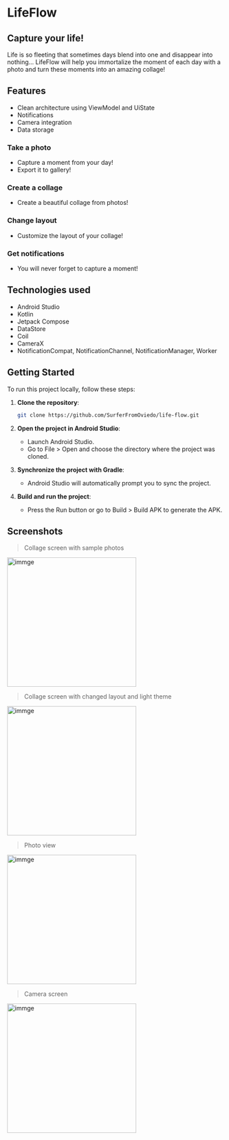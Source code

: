 # LifeFlow

## Capture your life!
Life is so fleeting that sometimes days blend into one and disappear into nothing... LifeFlow will help you immortalize the moment of each day with a photo and turn these moments into an amazing collage! 

## Features
- Clean architecture using ViewModel and UiState
- Notifications
- Camera integration
- Data storage

### **Take a photo**
- Capture a moment from your day!
- Export it to gallery!

### **Create a collage**
- Create a beautiful collage from photos!

### **Change layout**
- Customize the layout of your collage!

### **Get notifications**
- You will never forget to capture a moment!
  
## Technologies used 
- Android Studio
- Kotlin
- Jetpack Compose
- DataStore
- Coil
- CameraX
- NotificationCompat, NotificationChannel, NotificationManager, Worker

## Getting Started

To run this project locally, follow these steps:

1. **Clone the repository**:
   ```bash
   git clone https://github.com/SurferFromOviedo/life-flow.git

2. **Open the project in Android Studio**:
    - Launch Android Studio.
    - Go to File > Open and choose the directory where the project was cloned.
      
3. **Synchronize the project with Gradle**:
    - Android Studio will automatically prompt you to sync the project.
      
4. **Build and run the project**:
    - Press the Run button or go to Build > Build APK to generate the APK.


## Screenshots 
> Collage screen with sample photos
<img src="https://github.com/user-attachments/assets/52425ac5-aead-42d5-a480-e2fc882df598" alt="immge" width="300"/>

> Collage screen with changed layout and light theme
<img src="https://github.com/user-attachments/assets/693d256e-567b-481c-b523-69e818a3f380" alt="immge" width="300"/>

> Photo view
<img src="https://github.com/user-attachments/assets/8fd6c7f6-fc6b-418e-b348-af285952f39a" alt="immge" width="300"/>

> Camera screen
<img src="https://github.com/user-attachments/assets/c21fb902-f3b1-4512-a9f2-b8e72d028c00" alt="immge" width="300"/>
